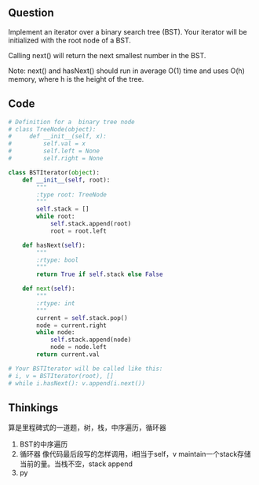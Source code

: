 ## Question
Implement an iterator over a binary search tree (BST). Your iterator will be initialized with the root node of a BST.

Calling next() will return the next smallest number in the BST.

Note: next() and hasNext() should run in average O(1) time and uses O(h) memory, where h is the height of the tree.

## Code
```python
# Definition for a  binary tree node
# class TreeNode(object):
#     def __init__(self, x):
#         self.val = x
#         self.left = None
#         self.right = None

class BSTIterator(object):
    def __init__(self, root):
        """
        :type root: TreeNode
        """
        self.stack = []
        while root:
            self.stack.append(root)
            root = root.left

    def hasNext(self):
        """
        :rtype: bool
        """
        return True if self.stack else False

    def next(self):
        """
        :rtype: int
        """
        current = self.stack.pop()
        node = current.right
        while node:
            self.stack.append(node)
            node = node.left
        return current.val

# Your BSTIterator will be called like this:
# i, v = BSTIterator(root), []
# while i.hasNext(): v.append(i.next())
```

## Thinkings
算是里程碑式的一道题，树，栈，中序遍历，循环器

1. BST的中序遍历
2. 循环器 像代码最后段写的怎样调用，i相当于self，v maintain一个stack存储当前的量。当栈不空，stack append
3. py
